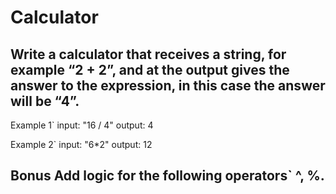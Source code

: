 # Calculator

Write a calculator that receives a string, for example “2 + 2”, and at the output gives the answer to the expression, in this case the answer will be “4”.
---
Example 1`
input: "16 / 4"
output: 4

Example 2`
input: "6*2"
output: 12

Bonus
Add logic for the following operators` ^, %.
---


